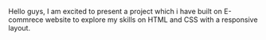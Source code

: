 Hello guys, I am excited to present a project which i have built on E-commrece website to explore my skills on HTML and CSS with a responsive layout.
